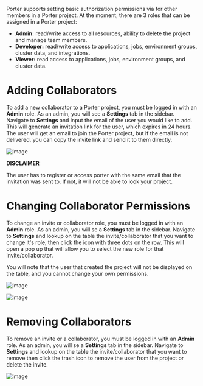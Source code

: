 Porter supports setting basic authorization permissions via for other members in a Porter project. At the moment, there are 3 roles that can be assigned in a Porter project:

- **Admin:** read/write access to all resources, ability to delete the project and manage team members.
- **Developer:** read/write access to applications, jobs, environment groups, cluster data, and integrations.
- **Viewer:** read access to applications, jobs, environment groups, and cluster data.

# Adding Collaborators

To add a new collaborator to a Porter project, you must be logged in with an **Admin** role. As an admin, you will see a **Settings** tab in the sidebar. Navigate to **Settings** and input the email of the user you would like to add. This will generate an invitation link for the user, which expires in 24 hours. The user will get an email to join the Porter project, but if the email is not delivered, you can copy the invite link and send it to them directly.

![image](https://user-images.githubusercontent.com/23369263/125147098-b00f3100-e0ff-11eb-8579-cc28c1a0badc.png)

**DISCLAIMER**

The user has to register or access porter with the same email that the invitation was sent to.
If not, it will not be able to look your project.

# Changing Collaborator Permissions

To change an invite or collaborator role, you must be logged in with an **Admin** role. As an admin, you will se a **Settings** tab in the sidebar. Navigate to **Settings** and lookup on the table the invite/collaborator that you want to change it's role, then click the icon with three dots on the row. This will open a pop up that will allow you to select the new role for that invite/collaborator.

You will note that the user that created the project will not be displayed on the table, and you cannot change your own permissions.

![image](https://user-images.githubusercontent.com/23369263/125147141-ea78ce00-e0ff-11eb-9e8b-a3f126874d12.png)

![image](https://user-images.githubusercontent.com/23369263/125147157-0aa88d00-e100-11eb-8d78-1cf34397cd26.png)

# Removing Collaborators

To remove an invite or a collaborator, you must be logged in with an **Admin** role. As an admin, you will se a **Settings** tab in the sidebar. Navigate to **Settings** and lookup on the table the invite/collaborator that you want to remove then click the trash icon to remove the user from the project or delete the invite.

![image](https://user-images.githubusercontent.com/23369263/125147206-3d528580-e100-11eb-9a58-51885ab8b298.png)
